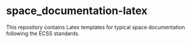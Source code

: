 # space_documentation-latex
This repository contains Latex templates for typical space documentation following the ECSS standards.
